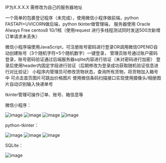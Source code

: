 IP为X.X.X.X 需修改为自己的服务器地址

一个简单的包裹登记程序（未完成），使用微信小程序做前端，python FASTAPI+UVICORN做后端，python tkinter做管理端，
服务器使用 Oracle Always Free centos8 1G/1核（使用request 进行多线程测试同时发送500次新增订单请求未丢失）

 微信小程序端使用JavaScript，可注册账号密码进行登录OR调用微信OPENID自动创建账号（3个随机字符+5个随机数字）一键登录，
 管理员账号通过账户密码登录，账号密码验证通过后端服务器sqlite内容进行验证（未对密码进行加密）
 登录后使用header内固定字段进行验证（后期修改为登录成功获取随机验证信息进行对比验证）
 小程序内管理员可修改货物状态，查询所有货物，将货物加入箱号中
 可点击首页图片可跳出价格图片
 使用微信条码扫描接口实现使用摄像头/相册图片自动识别输入快递单号

 tkinter管理可操作订单、账号、箱信息等

微信小程序：

![image](https://github.com/chenjijun/WeChatapp-python/assets/5528543/087ea6b9-0270-43f9-87a4-82cae31a3485)
![image](https://github.com/chenjijun/WeChatapp-python/assets/5528543/4b4e8d2f-b5ac-4c1e-8d5b-d94f07ba5d38)
![image](https://github.com/chenjijun/WeChatapp-python/assets/5528543/9a6cde48-df87-4f4c-aa0f-3f62ab0bcdb1)
![image](https://github.com/chenjijun/WeChatapp-python/assets/5528543/f716058e-61b1-4002-9dc4-32be3b1ac454)

python-tkinter：

![image](https://github.com/chenjijun/WeChatapp-python/assets/5528543/36115c62-d127-4afb-a638-09810d866eb2)
![image](https://github.com/chenjijun/WeChatapp-python/assets/5528543/494e734f-fe07-4faa-a029-280c513f96d5)
![image](https://github.com/chenjijun/WeChatapp-python/assets/5528543/fa25587f-46f7-4d89-92c8-58c316ecaab1)

SQLite：

![image](https://github.com/chenjijun/WeChatapp-python/assets/5528543/b1b21d16-8f05-40b0-91cb-edf29c643c6c)


